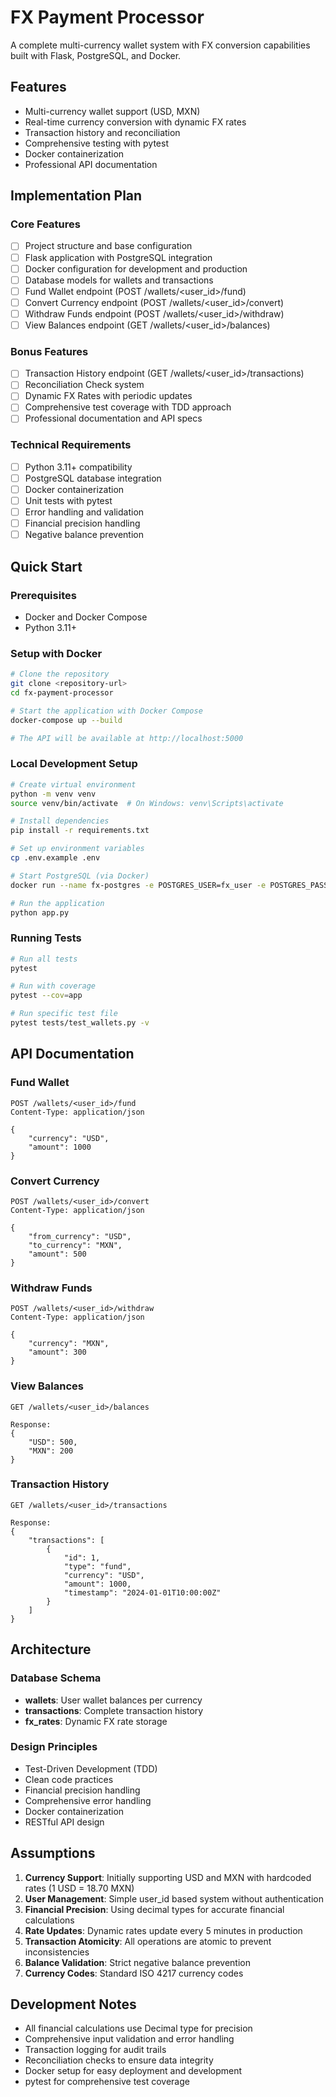 # FX Payment Processor

A complete multi-currency wallet system with FX conversion capabilities built with Flask, PostgreSQL, and Docker.

## Features

- Multi-currency wallet support (USD, MXN)
- Real-time currency conversion with dynamic FX rates
- Transaction history and reconciliation
- Comprehensive testing with pytest
- Docker containerization
- Professional API documentation

## Implementation Plan

### Core Features
- [ ] Project structure and base configuration
- [ ] Flask application with PostgreSQL integration
- [ ] Docker configuration for development and production
- [ ] Database models for wallets and transactions
- [ ] Fund Wallet endpoint (POST /wallets/<user_id>/fund)
- [ ] Convert Currency endpoint (POST /wallets/<user_id>/convert)
- [ ] Withdraw Funds endpoint (POST /wallets/<user_id>/withdraw)
- [ ] View Balances endpoint (GET /wallets/<user_id>/balances)

### Bonus Features
- [ ] Transaction History endpoint (GET /wallets/<user_id>/transactions)
- [ ] Reconciliation Check system
- [ ] Dynamic FX Rates with periodic updates
- [ ] Comprehensive test coverage with TDD approach
- [ ] Professional documentation and API specs

### Technical Requirements
- [ ] Python 3.11+ compatibility
- [ ] PostgreSQL database integration
- [ ] Docker containerization
- [ ] Unit tests with pytest
- [ ] Error handling and validation
- [ ] Financial precision handling
- [ ] Negative balance prevention

## Quick Start

### Prerequisites
- Docker and Docker Compose
- Python 3.11+

### Setup with Docker
```bash
# Clone the repository
git clone <repository-url>
cd fx-payment-processor

# Start the application with Docker Compose
docker-compose up --build

# The API will be available at http://localhost:5000
```

### Local Development Setup
```bash
# Create virtual environment
python -m venv venv
source venv/bin/activate  # On Windows: venv\Scripts\activate

# Install dependencies
pip install -r requirements.txt

# Set up environment variables
cp .env.example .env

# Start PostgreSQL (via Docker)
docker run --name fx-postgres -e POSTGRES_USER=fx_user -e POSTGRES_PASSWORD=fx_password -e POSTGRES_DB=fx_processor -p 5432:5432 -d postgres:15

# Run the application
python app.py
```

### Running Tests
```bash
# Run all tests
pytest

# Run with coverage
pytest --cov=app

# Run specific test file
pytest tests/test_wallets.py -v
```

## API Documentation

### Fund Wallet
```http
POST /wallets/<user_id>/fund
Content-Type: application/json

{
    "currency": "USD",
    "amount": 1000
}
```

### Convert Currency
```http
POST /wallets/<user_id>/convert
Content-Type: application/json

{
    "from_currency": "USD",
    "to_currency": "MXN",
    "amount": 500
}
```

### Withdraw Funds
```http
POST /wallets/<user_id>/withdraw
Content-Type: application/json

{
    "currency": "MXN",
    "amount": 300
}
```

### View Balances
```http
GET /wallets/<user_id>/balances

Response:
{
    "USD": 500,
    "MXN": 200
}
```

### Transaction History
```http
GET /wallets/<user_id>/transactions

Response:
{
    "transactions": [
        {
            "id": 1,
            "type": "fund",
            "currency": "USD",
            "amount": 1000,
            "timestamp": "2024-01-01T10:00:00Z"
        }
    ]
}
```

## Architecture

### Database Schema
- **wallets**: User wallet balances per currency
- **transactions**: Complete transaction history
- **fx_rates**: Dynamic FX rate storage

### Design Principles
- Test-Driven Development (TDD)
- Clean code practices
- Financial precision handling
- Comprehensive error handling
- Docker containerization
- RESTful API design

## Assumptions

1. **Currency Support**: Initially supporting USD and MXN with hardcoded rates (1 USD = 18.70 MXN)
2. **User Management**: Simple user_id based system without authentication
3. **Financial Precision**: Using decimal types for accurate financial calculations
4. **Rate Updates**: Dynamic rates update every 5 minutes in production
5. **Transaction Atomicity**: All operations are atomic to prevent inconsistencies
6. **Balance Validation**: Strict negative balance prevention
7. **Currency Codes**: Standard ISO 4217 currency codes

## Development Notes

- All financial calculations use Decimal type for precision
- Comprehensive input validation and error handling
- Transaction logging for audit trails
- Reconciliation checks to ensure data integrity
- Docker setup for easy deployment and development
- pytest for comprehensive test coverage